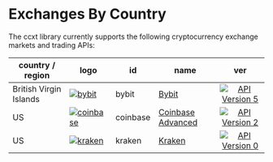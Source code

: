 # Exchanges By Country

The ccxt library currently supports the following cryptocurrency exchange markets and trading APIs:

| country / region       | logo                                                                                                                                                                       | id       | name                                                                        | ver                                                                                                          |
|------------------------|----------------------------------------------------------------------------------------------------------------------------------------------------------------------------|----------|-----------------------------------------------------------------------------|:------------------------------------------------------------------------------------------------------------:|
| British Virgin Islands | [![bybit](https://github.com/user-attachments/assets/97a5d0b3-de10-423d-90e1-6620960025ed)](https://www.bybit.com/register?affiliate_id=35953)                             | bybit    | [Bybit](https://www.bybit.com/register?affiliate_id=35953)                  | [![API Version 5](https://img.shields.io/badge/5-lightgray)](https://bybit-exchange.github.io/docs/inverse/) |
| US                     | [![coinbase](https://user-images.githubusercontent.com/1294454/40811661-b6eceae2-653a-11e8-829e-10bfadb078cf.jpg)](https://www.coinbase.com/join/58cbe25a355148797479dbd2) | coinbase | [Coinbase Advanced](https://www.coinbase.com/join/58cbe25a355148797479dbd2) | [![API Version 2](https://img.shields.io/badge/2-lightgray)](https://developers.coinbase.com/api/v2)         |
| US                     | [![kraken](https://user-images.githubusercontent.com/51840849/76173629-fc67fb00-61b1-11ea-84fe-f2de582f58a3.jpg)](https://www.kraken.com)                                  | kraken   | [Kraken](https://www.kraken.com)                                            | [![API Version 0](https://img.shields.io/badge/0-lightgray)](https://docs.kraken.com/rest/)                  |

